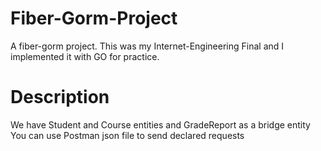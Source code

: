 # Fiber-Gorm-Project
A fiber-gorm project. This was my Internet-Engineering Final and I implemented it with GO for practice.

# Description
We have Student and Course entities and GradeReport as a bridge entity\
You can use Postman json file to send declared requests
